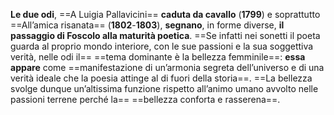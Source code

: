 **Le due odi**, ==A Luigia Pallavicini== **caduta da cavallo** (**1799**) e soprattutto ==All’amica risanata== (**1802**-**1803**), **segnano**, in forme diverse, **il passaggio di Foscolo alla maturità poetica**. ==Se infatti nei sonetti il poeta guarda al proprio mondo interiore, con le sue passioni e la sua soggettiva verità, nelle odi il==
==tema dominante è la bellezza femminile==: **essa appare** come ==manifestazione di un’armonia segreta dell’universo e di una verità ideale che la poesia attinge al di fuori della storia==. ==La bellezza svolge dunque un’altissima funzione rispetto all’animo umano avvolto nelle passioni terrene perché la==
==bellezza conforta e rasserena==.